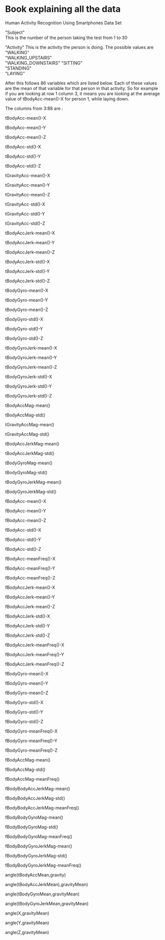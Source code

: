 Book explaining all the data
==============================

Human Activity Recognition Using Smartphones Data Set

"Subject"   
This is the number of the person taking the test from 1 to 30

"Activity"
This is the activity the person is doing. The possible values are
"WALKING"           
"WALKING_UPSTAIRS"   
"WALKING_DOWNSTAIRS" 
"SITTING"  
"STANDING"           
"LAYING"     

After this follows 86 variables which are listed below. Each of these values are the mean of that variable for that person in that activity. So for example if you are looking at row 1 column 3, it means you are looking at the average value of tBodyAcc-mean()-X for person 1, while laying down.

The columns from 3:88 are :

tBodyAcc-mean()-X

tBodyAcc-mean()-Y

tBodyAcc-mean()-Z

tBodyAcc-std()-X

tBodyAcc-std()-Y

tBodyAcc-std()-Z

tGravityAcc-mean()-X

tGravityAcc-mean()-Y

tGravityAcc-mean()-Z

tGravityAcc-std()-X

tGravityAcc-std()-Y

tGravityAcc-std()-Z

tBodyAccJerk-mean()-X

tBodyAccJerk-mean()-Y

tBodyAccJerk-mean()-Z

tBodyAccJerk-std()-X

tBodyAccJerk-std()-Y

tBodyAccJerk-std()-Z

tBodyGyro-mean()-X

tBodyGyro-mean()-Y

tBodyGyro-mean()-Z

tBodyGyro-std()-X

tBodyGyro-std()-Y

tBodyGyro-std()-Z

tBodyGyroJerk-mean()-X

tBodyGyroJerk-mean()-Y

tBodyGyroJerk-mean()-Z

tBodyGyroJerk-std()-X

tBodyGyroJerk-std()-Y

tBodyGyroJerk-std()-Z

tBodyAccMag-mean()

tBodyAccMag-std()

tGravityAccMag-mean()

tGravityAccMag-std()

tBodyAccJerkMag-mean()

tBodyAccJerkMag-std()

tBodyGyroMag-mean()

tBodyGyroMag-std()

tBodyGyroJerkMag-mean()

tBodyGyroJerkMag-std()

fBodyAcc-mean()-X

fBodyAcc-mean()-Y

fBodyAcc-mean()-Z

fBodyAcc-std()-X

fBodyAcc-std()-Y

fBodyAcc-std()-Z

fBodyAcc-meanFreq()-X

fBodyAcc-meanFreq()-Y 

fBodyAcc-meanFreq()-Z 

fBodyAccJerk-mean()-X

fBodyAccJerk-mean()-Y

fBodyAccJerk-mean()-Z

fBodyAccJerk-std()-X

fBodyAccJerk-std()-Y

fBodyAccJerk-std()-Z 

fBodyAccJerk-meanFreq()-X

fBodyAccJerk-meanFreq()-Y

fBodyAccJerk-meanFreq()-Z

fBodyGyro-mean()-X

fBodyGyro-mean()-Y

fBodyGyro-mean()-Z

fBodyGyro-std()-X

fBodyGyro-std()-Y

fBodyGyro-std()-Z

fBodyGyro-meanFreq()-X 

fBodyGyro-meanFreq()-Y

fBodyGyro-meanFreq()-Z

fBodyAccMag-mean()

fBodyAccMag-std()

fBodyAccMag-meanFreq()

fBodyBodyAccJerkMag-mean()

fBodyBodyAccJerkMag-std()

fBodyBodyAccJerkMag-meanFreq()

fBodyBodyGyroMag-mean()

fBodyBodyGyroMag-std() 

fBodyBodyGyroMag-meanFreq()

fBodyBodyGyroJerkMag-mean() 

fBodyBodyGyroJerkMag-std()

fBodyBodyGyroJerkMag-meanFreq()

angle(tBodyAccMean,gravity)

angle(tBodyAccJerkMean),gravityMean) 

angle(tBodyGyroMean,gravityMean)

angle(tBodyGyroJerkMean,gravityMean) 

angle(X,gravityMean)

angle(Y,gravityMean)

angle(Z,gravityMean)



